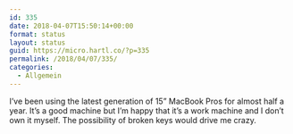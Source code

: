 ```yaml
---
id: 335
date: 2018-04-07T15:50:14+00:00
format: status
layout: status
guid: https://micro.hartl.co/?p=335
permalink: /2018/04/07/335/
categories:
  - Allgemein
---
```

I’ve been using the latest generation of 15” MacBook Pros for almost half a year. It’s a good machine but I’m happy that it’s a work machine and I don’t own it myself. The possibility of broken keys would drive me crazy.